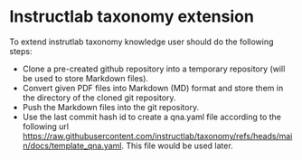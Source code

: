 # Instructlab taxonomy extension

To extend instrutlab taxonomy knowledge user should do the following steps:
- Clone a pre-created github repository into a temporary repository (will be used to store Markdown files).
- Convert given PDF files into Markdown (MD) format and store them in the directory of the cloned git repository.
- Push the Markdown files into the git repository.
- Use the last commit hash id to create a qna.yaml file according to the following url https://raw.githubusercontent.com/instructlab/taxonomy/refs/heads/main/docs/template_qna.yaml. This file would be used later.
